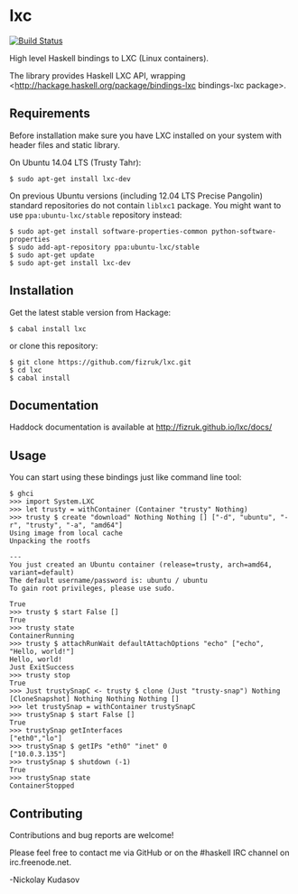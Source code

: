 lxc
===

[![Build Status](https://travis-ci.org/fizruk/lxc.svg?branch=master)](https://travis-ci.org/fizruk/lxc)

High level Haskell bindings to LXC (Linux containers).

The library provides Haskell LXC API, wrapping <http://hackage.haskell.org/package/bindings-lxc bindings-lxc package>. 

## Requirements

Before installation make sure you have LXC installed on your system with header files and static library.

On Ubuntu 14.04 LTS (Trusty Tahr):

```
$ sudo apt-get install lxc-dev
```

On previous Ubuntu versions (including 12.04 LTS Precise Pangolin) standard repositories do not contain `liblxc1` package.
You might want to use `ppa:ubuntu-lxc/stable` repository instead:

```
$ sudo apt-get install software-properties-common python-software-properties
$ sudo add-apt-repository ppa:ubuntu-lxc/stable
$ sudo apt-get update
$ sudo apt-get install lxc-dev
```

## Installation

Get the latest stable version from Hackage:

```
$ cabal install lxc
```

or clone this repository:

```
$ git clone https://github.com/fizruk/lxc.git
$ cd lxc
$ cabal install
```

## Documentation

Haddock documentation is available at http://fizruk.github.io/lxc/docs/

## Usage

You can start using these bindings just like command line tool:

```
$ ghci
>>> import System.LXC
>>> let trusty = withContainer (Container "trusty" Nothing)
>>> trusty $ create "download" Nothing Nothing [] ["-d", "ubuntu", "-r", "trusty", "-a", "amd64"]
Using image from local cache
Unpacking the rootfs

---
You just created an Ubuntu container (release=trusty, arch=amd64, variant=default)
The default username/password is: ubuntu / ubuntu
To gain root privileges, please use sudo.

True
>>> trusty $ start False []
True
>>> trusty state
ContainerRunning
>>> trusty $ attachRunWait defaultAttachOptions "echo" ["echo", "Hello, world!"]
Hello, world!
Just ExitSuccess
>>> trusty stop
True
>>> Just trustySnapC <- trusty $ clone (Just "trusty-snap") Nothing [CloneSnapshot] Nothing Nothing Nothing []
>>> let trustySnap = withContainer trustySnapC
>>> trustySnap $ start False []
True
>>> trustySnap getInterfaces
["eth0","lo"]
>>> trustySnap $ getIPs "eth0" "inet" 0
["10.0.3.135"]
>>> trustySnap $ shutdown (-1)
True
>>> trustySnap state
ContainerStopped
```

## Contributing

Contributions and bug reports are welcome!

Please feel free to contact me via GitHub or on the #haskell IRC channel on irc.freenode.net.

-Nickolay Kudasov
